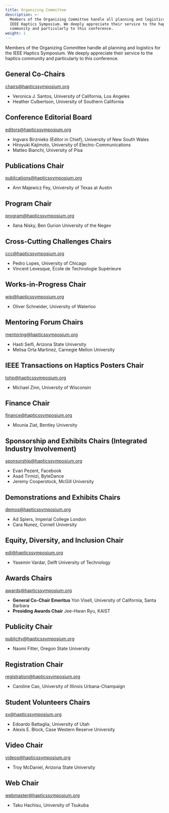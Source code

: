 ```yaml
---
title: Organizing Committee
description: >-
  Members of the Organizing Committee handle all planning and logistics for the
  IEEE Haptics Symposium. We deeply appreciate their service to the haptics
  community and particularly to this conference.
weight: 1
---
```

Members of the Organizing Committee handle all planning and logistics for the IEEE Haptics Symposium. We deeply appreciate their service to the haptics community and particularly to this conference.  

## General Co-Chairs

[chairs@hapticssymposium.org](mailto:chairs@hapticssymposium.org)

* Veronica J. Santos, University of California, Los Angeles
* Heather Culbertson, University of Southern California

## Conference Editorial Board

[editors@hapticssymposium.org](mailto:editors@hapticssymposium.org)

* Ingvars Birznieks (Editor in Chief), University of New South Wales
* Hiroyuki Kajimoto, University of Electro-Communications
* Matteo Bianchi, University of Pisa

## Publications Chair

[publications@hapticssymposium.org](mailto:publications@hapticssymposium.org)

* Ann Majewicz Fey, University of Texas at Austin

## Program Chair

[program@hapticssymposium.org](mailto:program@hapticssymposium.org)

* Ilana Nisky,	Ben Gurion University of the Negev

## Cross-Cutting Challenges Chairs

[ccc@hapticssymposium.org](mailto:ccc@hapticssymposium.org)

* Pedro Lopes, University of Chicago
* Vincent Levesque, École de Technologie Supérieure

## Works-in-Progress Chair

[wip@hapticssymposium.org](mailto:wip@hapticssymposium.org)

* Oliver Schneider, University of Waterloo

## Mentoring Forum Chairs

[mentoring@hapticssymposium.org](mailto:mentoring@hapticssymposium.org)

* Hasti Seifi, Arizona State University
* Melisa Orta Martinez, Carnegie Mellon University

## IEEE Transactions on Haptics Posters Chair

[tohp@hapticssymposium.org](mailto:tohp@hapticssymposium.org)

* Michael Zinn, University of Wisconsin

## Finance Chair

[finance@hapticssymposium.org](mailto:finance@hapticssymposium.org)

* Mounia Ziat, Bentley University

## Sponsorship and Exhibits Chairs (Integrated Industry Involvement)

[sponsorship@hapticssymposium.org](mailto:sponsorship@hapticssymposium.org)

* Evan Pezent, Facebook
* Asad Tirmizi, ByteDance
* Jeremy Cooperstock, McGill University

## Demonstrations and Exhibits Chairs

[demos@hapticssymposium.org](mailto:demos@hapticssymposium.org)

* Ad Spiers, Imperial College London
* Cara Nunez, Cornell University

## Equity, Diversity, and Inclusion Chair

[edi@hapticssymposium.org](mailto:edi@hapticssymposium.org)

* Yasemin Vardar, Delft University of Technology

## Awards Chairs

[awards@hapticssymposium.org](mailto:awards@hapticssymposium.org)

* **General Co-Chair Emeritus** Yon Visell, University of California, Santa Barbara
* **Presiding Awards Chair** Jee-Hwan Ryu, KAIST

## Publicity Chair

[publicity@hapticssymposium.org](mailto:publicity@hapticssymposium.org)

* Naomi Fitter, Oregon State University


## Registration Chair

[registration@hapticssymposium.org](mailto:registration@hapticssymposium.org)

* Caroline Cao, University of Illinois Urbana-Champaign

## Student Volunteers Chairs

[sv@hapticssymposium.org](mailto:sv@hapticssymposium.org)

* Edoardo Battaglia, University of Utah
* Alexis E. Block, Case Western Reserve University

## Video Chair

[videos@hapticssymposium.org](mailto:videos@hapticssymposium.org)

* Troy McDaniel, Arizona State University

## Web Chair

[webmaster@hapticssymposium.org](mailto:webmaster@hapticssymposium.org)

* Taku Hachisu, University of Tsukuba